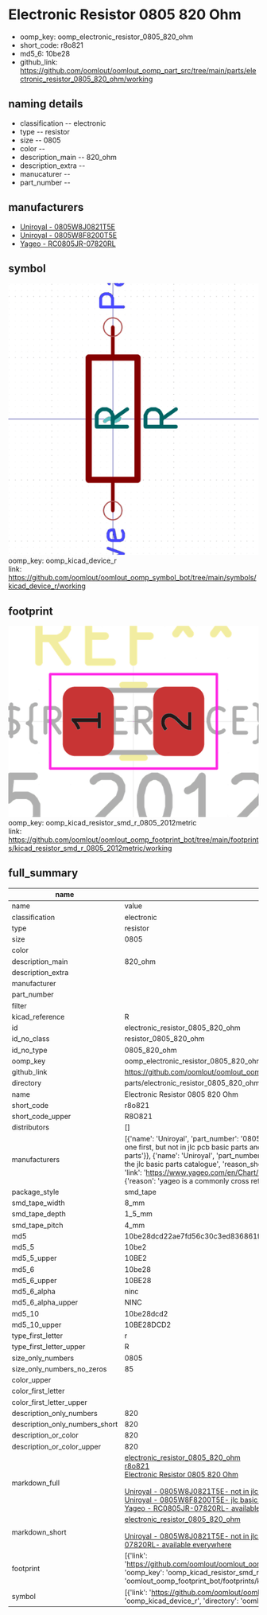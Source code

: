# Electronic Resistor 0805 820 Ohm

  
* oomp_key: oomp_electronic_resistor_0805_820_ohm 
* short_code: r8o821
* md5_6: 10be28  
* github_link: https://github.com/oomlout/oomlout_oomp_part_src/tree/main/parts/electronic_resistor_0805_820_ohm/working  
## naming details
* classification -- electronic
* type -- resistor
* size -- 0805
* color -- 
* description_main -- 820_ohm
* description_extra -- 
* manucaturer -- 
* part_number -- 


## manufacturers
* [Uniroyal - 0805W8J0821T5E]()  
* [Uniroyal - 0805W8F8200T5E]()  
* [Yageo - RC0805JR-07820RL](https://www.yageo.com/en/Chart/Download/pdf/RC0805JR-07820RL)  

## symbol

![](symbol/0/working/working_600.png)  
oomp_key: oomp_kicad_device_r  
link: https://github.com/oomlout/oomlout_oomp_symbol_bot/tree/main/symbols/kicad_device_r/working  

## footprint

![](footprint/0/working/working_600.png)  
oomp_key: oomp_kicad_resistor_smd_r_0805_2012metric  
link: https://github.com/oomlout/oomlout_oomp_footprint_bot/tree/main/footprints/kicad_resistor_smd_r_0805_2012metric/working  

## full_summary
| name | value | 
| --- | --- | 
| name | value | 
| classification | electronic | 
| type | resistor | 
| size | 0805 | 
| color |  | 
| description_main | 820_ohm | 
| description_extra |  | 
| manufacturer |  | 
| part_number |  | 
| filter |  | 
| kicad_reference | R | 
| id | electronic_resistor_0805_820_ohm | 
| id_no_class | resistor_0805_820_ohm | 
| id_no_type | 0805_820_ohm | 
| oomp_key | oomp_electronic_resistor_0805_820_ohm | 
| github_link | https://github.com/oomlout/oomlout_oomp_part_src/tree/main/parts/electronic_resistor_0805_820_ohm/working | 
| directory | parts/electronic_resistor_0805_820_ohm | 
| name | Electronic Resistor 0805 820 Ohm | 
| short_code | r8o821 | 
| short_code_upper | R8O821 | 
| distributors | [] | 
| manufacturers | [{'name': 'Uniroyal', 'part_number': '0805W8J0821T5E', 'link': '', 'id': 'manufacturer_uniroyal', 'note': {'reason': 'did this one first, but not in jlc pcb basic parts and 1 percent are and they are the same price', 'reason_short': 'not in jlc basic parts'}}, {'name': 'Uniroyal', 'part_number': '0805W8F8200T5E', 'link': '', 'id': 'manufacturer_uniroyal', 'note': {'reason': 'in the jlc basic parts catalogue', 'reason_short': 'jlc basic part'}}, {'name': 'Yageo', 'part_number': 'RC0805JR-07820RL', 'link': 'https://www.yageo.com/en/Chart/Download/pdf/RC0805JR-07820RL', 'id': 'manufacturer_yageo', 'note': {'reason': 'yageo is a commonly cross referenced part number', 'reason_short': 'available everywhere'}}] | 
| package_style | smd_tape | 
| smd_tape_width | 8_mm | 
| smd_tape_depth | 1_5_mm | 
| smd_tape_pitch | 4_mm | 
| md5 | 10be28dcd22ae7fd56c30c3ed836861f | 
| md5_5 | 10be2 | 
| md5_5_upper | 10BE2 | 
| md5_6 | 10be28 | 
| md5_6_upper | 10BE28 | 
| md5_6_alpha | ninc | 
| md5_6_alpha_upper | NINC | 
| md5_10 | 10be28dcd2 | 
| md5_10_upper | 10BE28DCD2 | 
| type_first_letter | r | 
| type_first_letter_upper | R | 
| size_only_numbers | 0805 | 
| size_only_numbers_no_zeros | 85 | 
| color_upper |  | 
| color_first_letter |  | 
| color_first_letter_upper |  | 
| description_only_numbers | 820 | 
| description_only_numbers_short | 820 | 
| description_or_color | 820 | 
| description_or_color_upper | 820 | 
| markdown_full | [electronic_resistor_0805_820_ohm](https://github.com/oomlout/oomlout_oomp_part_src/tree/main/parts/electronic_resistor_0805_820_ohm/working)<br>[r8o821](https://github.com/oomlout/oomlout_oomp_part_src/tree/main/parts/electronic_resistor_0805_820_ohm/working)<br>[Electronic Resistor 0805 820 Ohm](https://github.com/oomlout/oomlout_oomp_part_src/tree/main/parts/electronic_resistor_0805_820_ohm/working)<br><br>[Uniroyal - 0805W8J0821T5E- not in jlc basic parts]() [(L)  ](https://www.lcsc.com/search?q=0805W8J0821T5E)[(D)  ](https://www.digikey.com/en/products?keywords=0805W8J0821T5E)[(M)  ](https://www.mouser.com/Search/Refine?Keyword=0805W8J0821T5E)[(N)  ](https://www.newark.com/search?st=0805W8J0821T5E)[(SZ)  ](https://so.szlcsc.com/global.html?k=0805W8J0821T5E)<br>[Uniroyal - 0805W8F8200T5E- jlc basic part]() [(L)  ](https://www.lcsc.com/search?q=0805W8F8200T5E)[(D)  ](https://www.digikey.com/en/products?keywords=0805W8F8200T5E)[(M)  ](https://www.mouser.com/Search/Refine?Keyword=0805W8F8200T5E)[(N)  ](https://www.newark.com/search?st=0805W8F8200T5E)[(SZ)  ](https://so.szlcsc.com/global.html?k=0805W8F8200T5E)<br>[Yageo - RC0805JR-07820RL- available everywhere](https://www.yageo.com/en/Chart/Download/pdf/RC0805JR-07820RL) [(L)  ](https://www.lcsc.com/search?q=RC0805JR-07820RL)[(D)  ](https://www.digikey.com/en/products?keywords=RC0805JR-07820RL)[(M)  ](https://www.mouser.com/Search/Refine?Keyword=RC0805JR-07820RL)[(N)  ](https://www.newark.com/search?st=RC0805JR-07820RL)[(SZ)  ](https://so.szlcsc.com/global.html?k=RC0805JR-07820RL)<br> | 
| markdown_short | [electronic_resistor_0805_820_ohm](https://github.com/oomlout/oomlout_oomp_part_src/tree/main/parts/electronic_resistor_0805_820_ohm/working)<br><br>[Uniroyal - 0805W8J0821T5E- not in jlc basic parts]()[Uniroyal - 0805W8F8200T5E- jlc basic part]()[Yageo - RC0805JR-07820RL- available everywhere](https://www.yageo.com/en/Chart/Download/pdf/RC0805JR-07820RL) | 
| footprint | [{'link': 'https://github.com/oomlout/oomlout_oomp_footprint_bot/tree/main/foootprntss/kicad_resistor_smd_r_0805_2012metric', 'oomp_key': 'oomp_kicad_resistor_smd_r_0805_2012metric', 'directory': 'oomlout_oomp_footprint_bot/footprints/kicad_resistor_smd_r_0805_2012metric//working/working.kicad_mod'}] | 
| symbol | [{'link': 'https://github.com/oomlout/oomlout_oomp_symbol_bot/tree/main/symbols/kicad_device_r', 'oomp_key': 'oomp_kicad_device_r', 'directory': 'oomlout_oomp_symbol_bot/symbols/kicad_device_r//working/working.kicad_sym'}] | 
